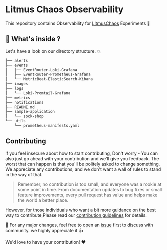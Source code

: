 # Litmus Chaos Observability

This repository contains Observability for [LitmusChaos](https://github.com/litmuschaos) Experiments :rocket: 


## :monocle_face: What's inside ?
 Let's have a look on our directory structure. :boom: 

```bash
├── alerts
├── events
│   ├── EventRouter-Loki-Grafana
│   ├── EventRouter-Prometheus-Grafana
│   └── MetricBeat-ElasticSearch-Kibana
├── images 
├── logs
│   └── Loki-Promtail-Grafana
├── metrics
├── notifications
├── README.md
├── sample-application
│   └── sock-shop
└── utils
    └── prometheus-manifests.yaml
```


## Contributing
if you feel insecure about how to start contributing, Don't worry -  You can also just go ahead with your contribution and we'll give you feedback. The worst that can happen is that you'll be politely asked to change something. We appreciate any contributions, and we don't want a wall of rules to stand in the way of that.

> Remember, no contribution is too small, and everyone was a rookie at some point in time. From documentation updates to bug fixes or small feature improvements, every pull request has value and helps make the world a better place.

However, for those individuals who want a bit more guidance on the best way to contribute,Please read our [contribution guidelines](https://github.com/litmuschaos/litmus/blob/master/CONTRIBUTING.md) for details.

:rocket: For any major changes, feel free to open an [issue](/issues) first to discuss with community. we highly appreciate it :+1:

We'd love to have your contribution! :heart:
